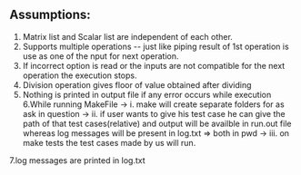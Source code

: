 ## Assumptions:

1. Matrix list and Scalar list are independent of each other.
2. Supports multiple operations -- just like piping result of 1st operation is use as one of the nput for next operation.
3. If incorrect option is read or the inputs are not compatible for the next operation the execution stops.
4. Division operation gives floor of value obtained after dividing
5. Nothing is printed in output file if any error occurs while execution
6.While running MakeFile
-> i. make will create separate folders for as ask in question
-> ii. if user wants to give his test case he can give the path of that test cases(relative) and output will be availble in run.out file whereas log messages will be present in log.txt => both in pwd
-> iii. on make tests the test cases made by us will run. 

7.log messages are printed in log.txt